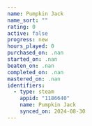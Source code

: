 ```yaml
---
name: Pumpkin Jack
name_sort: ""
rating: 0
active: false
progress: new
hours_played: 0
purchased_on: .nan
started_on: .nan
beaten_on: .nan
completed_on: .nan
mastered_on: .nan
identifiers:
  - type: steam
    appid: "1186640"
    name: Pumpkin Jack
    synced_on: 2024-08-30
---
```

